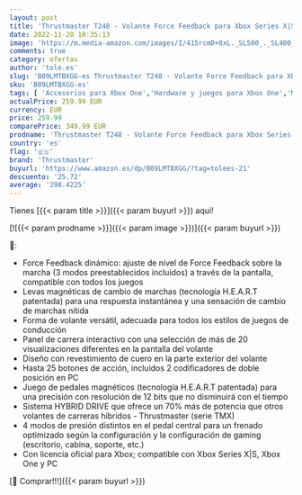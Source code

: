 ```yaml
---
layout: post
title: 'Thrustmaster T248 - Volante Force Feedback para Xbox Series X|S / Xbox One / PC'
date: 2022-11-20 10:35:13
image: 'https://m.media-amazon.com/images/I/415rcmD+8xL._SL500_._SL400_.jpg'
comments: true
category: ofertas
author: 'tole.es'
slug: 'B09LMTBXGG-es Thrustmaster T248 - Volante Force Feedback para Xbox...'
sku: 'B09LMTBXGG-es'
tags: [ 'Accesorios para Xbox One','Hardware y juegos para Xbox One','Mandos y controles para Xbox One','Videojuegos','Volantes para Xbox One','thrustmaster','xbox','🇪🇸', ]
actualPrice: 259.99 EUR
currency: EUR
price: 259.99
comparePrice: 349.99 EUR
prodname: 'Thrustmaster T248 - Volante Force Feedback para Xbox Series X|S / Xbox One / PC'
country: 'es'
flag: '🇪🇸'
brand: 'Thrustmaster'
buyurl: 'https://www.amazon.es/dp/B09LMTBXGG/?tag=tolees-21'
descuento: '25.72'
average: '298.4225'
---
```


Tienes [{{< param title >}}]({{< param buyurl >}}) aqui!

[![{{< param prodname >}}]({{< param image >}})]({{< param buyurl >}})

🔎:

- Force Feedback dinámico: ajuste de nivel de Force Feedback sobre la marcha (3 modos preestablecidos incluidos) a través de la pantalla, compatible con todos los juegos
- Levas magnéticas de cambio de marchas (tecnología H.E.A.R.T patentada) para una respuesta instantánea y una sensación de cambio de marchas nítida
- Forma de volante versátil, adecuada para todos los estilos de juegos de conducción
- Panel de carrera interactivo con una selección de más de 20 visualizaciones diferentes en la pantalla del volante
- Diseño con revestimiento de cuero en la parte exterior del volante
- Hasta 25 botones de acción, incluidos 2 codificadores de doble posición en PC
- Juego de pedales magnéticos (tecnología H.E.A.R.T patentada) para una precisión con resolución de 12 bits que no disminuirá con el tiempo
- Sistema HYBRID DRIVE que ofrece un 70% más de potencia que otros volantes de carreras híbridos - Thrustmaster (serie TMX)
- 4 modos de presión distintos en el pedal central para un frenado optimizado según la configuración y la configuración de gaming (escritorio, cabina, soporte, etc.)
- Con licencia oficial para Xbox; compatible con Xbox Series X|S, Xbox One y PC

[🛒 Comprar!!!]({{< param buyurl >}})
